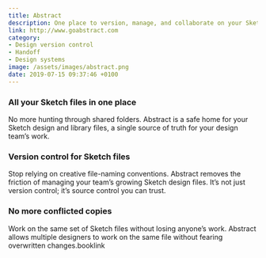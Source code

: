 ```yaml
---
title: Abstract
description: One place to version, manage, and collaborate on your Sketch files.
link: http://www.goabstract.com
category:
- Design version control
- Handoff
- Design systems
image: /assets/images/abstract.png
date: 2019-07-15 09:37:46 +0100
---
```

### All your Sketch files in one place

No more hunting through shared folders. Abstract is a safe home for your Sketch design and library files, a single source of truth for your design team’s work.

### Version control for Sketch files

Stop relying on creative file-naming conventions. Abstract removes the friction of managing your team’s growing Sketch design files. It’s not just version control; it’s source control you can trust.

### No more conflicted copies

Work on the same set of Sketch files without losing anyone’s work. Abstract allows multiple designers to work on the same file without fearing overwritten changes.booklink